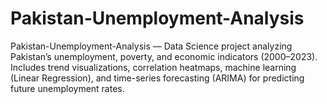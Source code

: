 # Pakistan-Unemployment-Analysis
Pakistan-Unemployment-Analysis — Data Science project analyzing Pakistan’s unemployment, poverty, and economic indicators (2000–2023). Includes trend visualizations, correlation heatmaps, machine learning (Linear Regression), and time-series forecasting (ARIMA) for predicting future unemployment rates.
